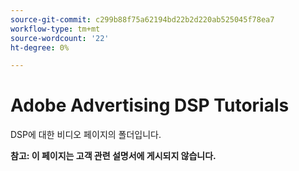 ```yaml
---
source-git-commit: c299b88f75a62194bd22b2d220ab525045f78ea7
workflow-type: tm+mt
source-wordcount: '22'
ht-degree: 0%

---
```

# Adobe Advertising DSP Tutorials

DSP에 대한 비디오 페이지의 폴더입니다.

**참고: 이 페이지는 고객 관련 설명서에 게시되지 않습니다.**
